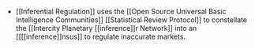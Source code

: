 - [[Inferential Regulation]] uses the [[Open Source Universal Basic Intelligence Communities]] [[Statistical Review Protocol]] to constellate the [[Intercity Planetary [[inference]]r Network]] into an [[[[inference]]nsus]] to regulate inaccurate markets.